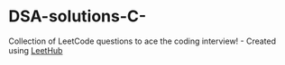 # DSA-solutions-C-
Collection of LeetCode questions to ace the coding interview! - Created using [LeetHub](https://github.com/QasimWani/LeetHub)
